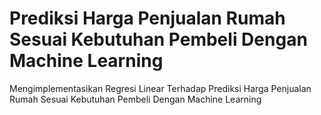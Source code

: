 # Prediksi Harga Penjualan Rumah Sesuai Kebutuhan Pembeli Dengan Machine Learning
Mengimplementasikan Regresi Linear Terhadap Prediksi Harga Penjualan Rumah Sesuai Kebutuhan Pembeli Dengan Machine Learning
